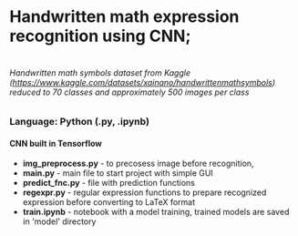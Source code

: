 # Handwritten math expression recognition using CNN;
#
###### Handwritten math symbols dataset from Kaggle (https://www.kaggle.com/datasets/xainano/handwrittenmathsymbols) reduced to 70 classes and approximately 500 images per class
### Language: Python (.py, .ipynb)
#### CNN built in Tensorflow
* **img_preprocess.py** - to precosess image before recognition,
* **main.py** - main file to start project with simple GUI
* **predict_fnc.py** - file with prediction functions
* **regexpr.py** - regular expression functions to prepare recognized expression before converting to LaTeX format
* **train.ipynb** - notebook with a model training, trained models are saved in 'model' directory
 
